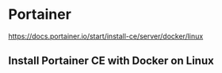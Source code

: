 # Portainer

https://docs.portainer.io/start/install-ce/server/docker/linux

## Install Portainer CE with Docker on Linux

